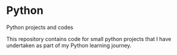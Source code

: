 # Python
Python projects and codes


This repository contains code for small python projects that I have undertaken as part of my Python learning journey.
